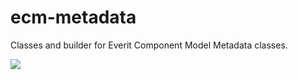 ecm-metadata
============

Classes and builder for Everit Component Model Metadata classes.

<img src="http://www.google-analytics.com/__utm.gif?utmac=UA-15041869-4&utmhn=github.com&utmdt=ECM%20Metadata&utmp=/everit-org/ecm-metadata" />
